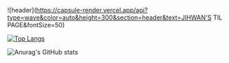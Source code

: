 ![header](https://capsule-render.vercel.app/api?type=wave&color=auto&height=300&section=header&text=JIHWAN'S TIL PAGE&fontSize=50)


[![Top Langs](https://github-readme-stats.vercel.app/api/top-langs/?username=kimjihw&layout=compact)](https://github.com/kimjihw/github-readme-stats)

![Anurag's GitHub stats](https://github-readme-stats.vercel.app/api?username=kimjihw&show_icons=true&theme=radical)
